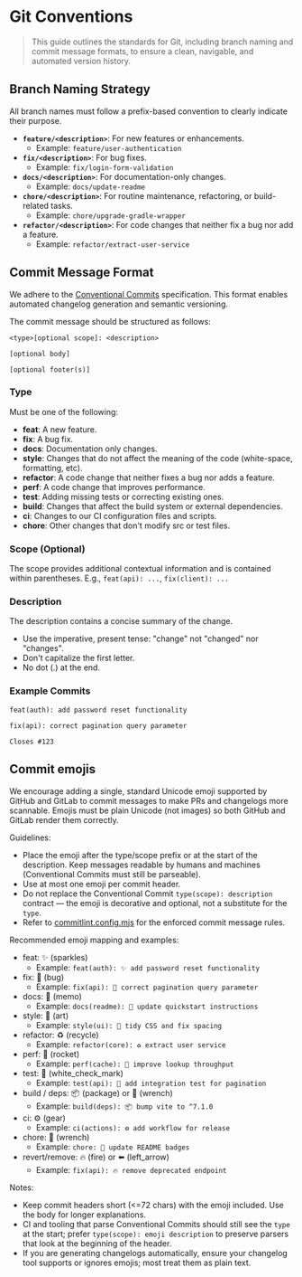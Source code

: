 # Git Conventions

> This guide outlines the standards for Git, including branch naming and commit message formats, to ensure a clean, navigable, and automated version history.

## Branch Naming Strategy

All branch names must follow a prefix-based convention to clearly indicate their purpose.

- **`feature/<description>`**: For new features or enhancements.
  - Example: `feature/user-authentication`
- **`fix/<description>`**: For bug fixes.
  - Example: `fix/login-form-validation`
- **`docs/<description>`**: For documentation-only changes.
  - Example: `docs/update-readme`
- **`chore/<description>`**: For routine maintenance, refactoring, or build-related tasks.
  - Example: `chore/upgrade-gradle-wrapper`
- **`refactor/<description>`**: For code changes that neither fix a bug nor add a feature.
  - Example: `refactor/extract-user-service`

## Commit Message Format

We adhere to the [Conventional Commits](https://www.conventionalcommits.org/en/v1.0.0/) specification. This format enables automated changelog generation and semantic versioning.

The commit message should be structured as follows:

```text
<type>[optional scope]: <description>

[optional body]

[optional footer(s)]
```

### Type

Must be one of the following:

- **feat**: A new feature.
- **fix**: A bug fix.
- **docs**: Documentation only changes.
- **style**: Changes that do not affect the meaning of the code (white-space, formatting, etc).
- **refactor**: A code change that neither fixes a bug nor adds a feature.
- **perf**: A code change that improves performance.
- **test**: Adding missing tests or correcting existing ones.
- **build**: Changes that affect the build system or external dependencies.
- **ci**: Changes to our CI configuration files and scripts.
- **chore**: Other changes that don't modify src or test files.

### Scope (Optional)

The scope provides additional contextual information and is contained within parentheses. E.g., `feat(api): ...`, `fix(client): ...`

### Description

The description contains a concise summary of the change.

- Use the imperative, present tense: "change" not "changed" nor "changes".
- Don't capitalize the first letter.
- No dot (.) at the end.

### Example Commits

```text
feat(auth): add password reset functionality
```

```text
fix(api): correct pagination query parameter

Closes #123
```

## Commit emojis

We encourage adding a single, standard Unicode emoji supported by GitHub and GitLab to commit messages to make PRs and changelogs more scannable. Emojis must be plain Unicode (not images) so both GitHub and GitLab render them correctly.

Guidelines:

- Place the emoji after the type/scope prefix or at the start of the description. Keep messages readable by humans and machines (Conventional Commits must still be parseable).
- Use at most one emoji per commit header.
- Do not replace the Conventional Commit `type(scope): description` contract — the emoji is decorative and optional, not a substitute for the `type`.
- Refer to [commitlint.config.mjs](../../commitlint.config.mjs) for the enforced commit message rules.

Recommended emoji mapping and examples:

- feat: ✨ (sparkles)
  - Example: `feat(auth): ✨ add password reset functionality`
- fix: 🐛 (bug)
  - Example: `fix(api): 🐛 correct pagination query parameter`
- docs: 📝 (memo)
  - Example: `docs(readme): 📝 update quickstart instructions`
- style: 🎨 (art)
  - Example: `style(ui): 🎨 tidy CSS and fix spacing`
- refactor: ♻️ (recycle)
  - Example: `refactor(core): ♻️ extract user service`
- perf: 🚀 (rocket)
  - Example: `perf(cache): 🚀 improve lookup throughput`
- test: 🧪 (white_check_mark)
  - Example: `test(api): 🧪 add integration test for pagination`
- build / deps: 📦 (package) or 🔧 (wrench)
  - Example: `build(deps): 📦 bump vite to ^7.1.0`
- ci: ⚙️ (gear)
  - Example: `ci(actions): ⚙️ add workflow for release`
- chore: 🔧 (wrench)
  - Example: `chore: 🔧 update README badges`
- revert/remove: 🔥 (fire) or ⬅️ (left_arrow)
  - Example: `fix(api): 🔥 remove deprecated endpoint`

Notes:

- Keep commit headers short (<=72 chars) with the emoji included. Use the body for longer explanations.
- CI and tooling that parse Conventional Commits should still see the `type` at the start; prefer `type(scope): emoji description` to preserve parsers that look at the beginning of the header.
- If you are generating changelogs automatically, ensure your changelog tool supports or ignores emojis; most treat them as plain text.
